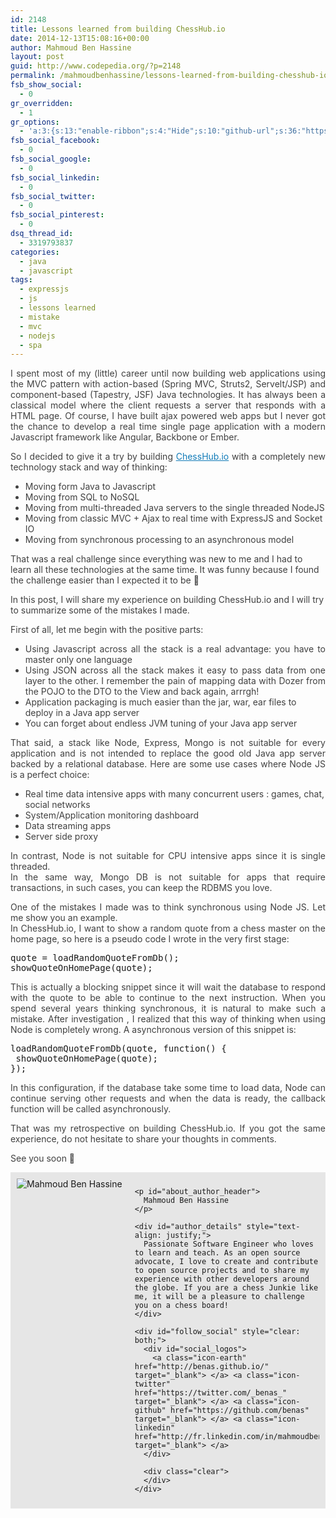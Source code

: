 ```yaml
---
id: 2148
title: Lessons learned from building ChessHub.io
date: 2014-12-13T15:08:16+00:00
author: Mahmoud Ben Hassine
layout: post
guid: http://www.codepedia.org/?p=2148
permalink: /mahmoudbenhassine/lessons-learned-from-building-chesshub-io/
fsb_show_social:
  - 0
gr_overridden:
  - 1
gr_options:
  - 'a:3:{s:13:"enable-ribbon";s:4:"Hide";s:10:"github-url";s:36:"https://github.com/benas/chesshub.io";s:11:"ribbon-type";i:10;}'
fsb_social_facebook:
  - 0
fsb_social_google:
  - 0
fsb_social_linkedin:
  - 0
fsb_social_twitter:
  - 0
fsb_social_pinterest:
  - 0
dsq_thread_id:
  - 3319793837
categories:
  - java
  - javascript
tags:
  - expressjs
  - js
  - lessons learned
  - mistake
  - mvc
  - nodejs
  - spa
---
```

<p style="color: #404040; text-align: justify;">
  I spent most of my (little) career until now building web applications using the MVC pattern with action-based (Spring MVC, Struts2, Servelt/JSP) and component-based (Tapestry, JSF) Java technologies. It has always been a classical model where the client requests a server that responds with a HTML page. Of course, I have built ajax powered web apps but I never got the chance to develop a real time single page application with a modern Javascript framework like Angular, Backbone or Ember.
</p>

<p style="color: #404040; text-align: justify;">
  So I decided to give it a try by building <a style="font-weight: inherit; font-style: inherit; color: #117bb8;" href="https://github.com/benas/chesshub.io" target="_blank">ChessHub.io</a> with a completely new technology stack and way of thinking:
</p>

<ul style="color: #404040;">
  <li style="font-weight: inherit; font-style: inherit;">
    Moving form Java to Javascript
  </li>
  <li style="font-weight: inherit; font-style: inherit;">
    Moving from SQL to NoSQL
  </li>
  <li style="font-weight: inherit; font-style: inherit;">
    Moving from multi-threaded Java servers to the single threaded NodeJS
  </li>
  <li style="font-weight: inherit; font-style: inherit;">
    Moving from classic MVC + Ajax to real time with ExpressJS and Socket IO
  </li>
  <li style="font-weight: inherit; font-style: inherit;">
    Moving from synchronous processing to an asynchronous model
  </li>
</ul>

<!--more-->

<p style="color: #404040;">
  That was a real challenge since everything was new to me and I had to learn all these technologies at the same time. It was funny because I found the challenge easier than I expected it to be <span class="wp-smiley wp-emoji wp-emoji-smile" style="font-weight: inherit; font-style: inherit;" title=":-)">🙂</span>
</p>

<p style="color: #404040;">
  In this post, I will share my experience on building ChessHub.io and I will try to summarize some of the mistakes I made.
</p>

<p style="color: #404040;">
  First of all, let me begin with the positive parts:
</p>

<ul style="color: #404040;">
  <li style="font-weight: inherit; font-style: inherit; text-align: justify;">
    Using Javascript across all the stack is a real advantage: you have to master only one language
  </li>
  <li style="font-weight: inherit; font-style: inherit; text-align: justify;">
    Using JSON across all the stack makes it easy to pass data from one layer to the other. I remember the pain of mapping data with Dozer from the POJO to the DTO to the View and back again, arrrgh!
  </li>
  <li style="font-weight: inherit; font-style: inherit;">
    Application packaging is much easier than the jar, war, ear files to deploy in a Java app server
  </li>
  <li style="font-weight: inherit; font-style: inherit;">
    You can forget about endless JVM tuning of your Java app server
  </li>
</ul>

<p style="color: #404040; text-align: justify;">
  That said, a stack like Node, Express, Mongo is not suitable for every application and is not intended to replace the good old Java app server backed by a relational database. Here are some use cases where Node JS is a perfect choice:
</p>

<ul style="color: #404040;">
  <li style="font-weight: inherit; font-style: inherit;">
    Real time data intensive apps with many concurrent users : games, chat, social networks
  </li>
  <li style="font-weight: inherit; font-style: inherit;">
    System/Application monitoring dashboard
  </li>
  <li style="font-weight: inherit; font-style: inherit;">
    Data streaming apps
  </li>
  <li style="font-weight: inherit; font-style: inherit;">
    Server side proxy
  </li>
</ul>

<p style="color: #404040; text-align: justify;">
  In contrast, Node is not suitable for CPU intensive apps since it is single threaded.<br /> In the same way, Mongo DB is not suitable for apps that require transactions, in such cases, you can keep the RDBMS you love.
</p>

<p style="color: #404040; text-align: justify;">
  One of the mistakes I made was to think synchronous using Node JS. Let me show you an example.<br /> In ChessHub.io, I want to show a random quote from a chess master on the home page, so here is a pseudo code I wrote in the very first stage:
</p>

<pre class="lang:js decode:true ">quote = loadRandomQuoteFromDb();
showQuoteOnHomePage(quote);</pre>

<p style="text-align: justify;">
  <span style="color: #404040;">This is actually a blocking snippet since it will wait the database to respond with the quote to be able to continue to the next instruction. When you spend several years thinking synchronous, it is natural to make such a mistake. After investigation , I realized that this way of thinking when using Node is completely wrong. A asynchronous version of this snippet is:</span>
</p>

<pre class="lang:js decode:true ">loadRandomQuoteFromDb(quote, function() {
 showQuoteOnHomePage(quote);
});</pre>

<p style="color: #404040; text-align: justify;">
  In this configuration, if the database take some time to load data, Node can continue serving other requests and when the data is ready, the callback function will be called asynchronously.
</p>

<p style="color: #404040; text-align: justify;">
  That was my retrospective on building ChessHub.io. If you got the same experience, do not hesitate to share your thoughts in comments.
</p>

<p style="color: #404040;">
  See you soon <span class="wp-smiley wp-emoji wp-emoji-smile" style="font-weight: inherit; font-style: inherit;" title=":-)">🙂</span>
</p>

<p style="color: #404040;">
  <div id="about_author" style="background-color: #e6e6e6; padding: 10px;">
    <img id="author_portrait" style="float: left; margin-right: 20px;" src="https://pbs.twimg.com/profile_images/682858329220190208/YhIK6TIE_400x400.jpg" alt="Mahmoud Ben Hassine" /> 
    
    <p id="about_author_header">
      Mahmoud Ben Hassine
    </p>
    
    <div id="author_details" style="text-align: justify;">
      Passionate Software Engineer who loves to learn and teach. As an open source advocate, I love to create and contribute to open source projects and to share my experience with other developers around the globe. If you are a chess Junkie like me, it will be a pleasure to challenge you on a chess board!
    </div>
    
    <div id="follow_social" style="clear: both;">
      <div id="social_logos">
        <a class="icon-earth" href="http://benas.github.io/" target="_blank"> </a> <a class="icon-twitter" href="https://twitter.com/_benas_" target="_blank"> </a> <a class="icon-github" href="https://github.com/benas" target="_blank"> </a> <a class="icon-linkedin" href="http://fr.linkedin.com/in/mahmoudbenhassine/" target="_blank"> </a>
      </div>
      
      <div class="clear">
      </div>
    </div>
  </div>
</p>

&nbsp;
